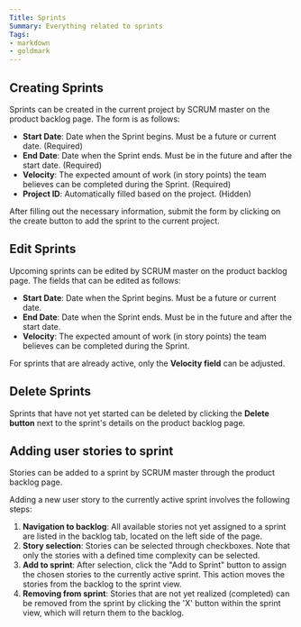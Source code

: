 ```yaml
---
Title: Sprints
Summary: Everything related to sprints
Tags:
- markdown
- goldmark
---
```


## Creating Sprints

Sprints can be created in the current project by SCRUM master on the product backlog page. The form is as follows:

- **Start Date**: Date when the Sprint begins. Must be a future or current date. (Required)
- **End Date**: Date when the Sprint ends. Must be in the future and after the start date. (Required)
- **Velocity**: The expected amount of work (in story points) the team believes can be completed during the Sprint. (Required)
- **Project ID**: Automatically filled based on the project. (Hidden)

After filling out the necessary information, submit the form by clicking on the create button to add the sprint to the current project.

## Edit Sprints

Upcoming sprints can be edited by SCRUM master on the product backlog page. The fields that can be edited as follows:

- **Start Date**: Date when the Sprint begins. Must be a future or current date.
- **End Date**: Date when the Sprint ends. Must be in the future and after the start date.
- **Velocity**: The expected amount of work (in story points) the team believes can be completed during the Sprint.

For sprints that are already active, only the **Velocity field** can be adjusted.

## Delete Sprints

Sprints that have not yet started can be deleted by clicking the **Delete button** next to the sprint's details on the product backlog page.

## Adding user stories to sprint

Stories can be added to a sprint by SCRUM master through the product backlog page.

Adding a new user story to the currently active sprint involves the following steps:

1. **Navigation to backlog**: All available stories not yet assigned to a sprint are listed in the backlog tab, located on the left side of the page.
2. **Story selection**: Stories can be selected through checkboxes. Note that only the stories with a defined time complexity can be selected.
3. **Add to sprint**: After selection, click the "Add to Sprint" button to assign the chosen stories to the currently active sprint. This action moves the stories from the backlog to the sprint view.
4. **Removing from sprint**: Stories that are not yet realized (completed) can be removed from the sprint by clicking the 'X' button within the sprint view, which will return them to the backlog.
